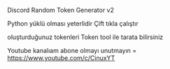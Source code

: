 Discord Random Token Generator v2

Python yüklü olması yeterlidir Çift tıkla çalıştır 

oluşturduğunuz tokenleri Token tool ile tarata bilirsiniz

Youtube kanalıam abone olmayı unutmayın = https://www.youtube.com/c/CinuxYT
